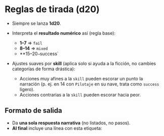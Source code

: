 # Reglas de tirada (d20)

- Siempre se lanza **1d20**.
- Interpreta el **resultado numérico** así (regla base):
  - **1–7**  ⇒ `fail`
  - **8–14** ⇒ `mixed`
  - **15–20` ⇒ `success`

- Ajustes suaves por **skill** (aplica solo si ayuda a la ficción, no cambies categorías de forma drástica):
  - Acciones muy afines a la `skill` pueden escorar un punto la narración (p. ej. en 14 con `Pilotaje` en su nave, trata como `success` ligero).
  - Acciones contrarias a la `skill` pueden escorar hacia peor.

## Formato de salida

- Da **una sola respuesta narrativa** (no listados, no pasos).
- **Al final** incluye una línea con esta etiqueta: